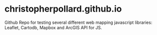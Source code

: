 # christopherpollard.github.io
Github Repo for testing several different web mapping javascript libraries: Leaflet, Cartodb, Mapbox and ArcGIS API for JS.
